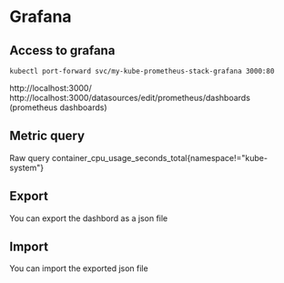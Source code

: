 # Grafana

## Access to grafana  
```
kubectl port-forward svc/my-kube-prometheus-stack-grafana 3000:80
```  
http://localhost:3000/
http://localhost:3000/datasources/edit/prometheus/dashboards (prometheus dashboards)

## Metric query
Raw query
container_cpu_usage_seconds_total{namespace!="kube-system"}

## Export
You can export the dashbord as a json file

## Import
You can import the exported json file
